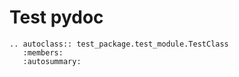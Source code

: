 # Test pydoc

```eval_rst
.. autoclass:: test_package.test_module.TestClass
   :members:
   :autosummary:
```